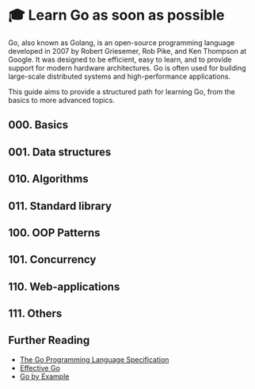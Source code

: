# 🎓 Learn Go as soon as possible

Go, also known as Golang, is an open-source programming language developed in 2007 by Robert Griesemer, Rob Pike, and Ken Thompson at Google. It was designed to be efficient, easy to learn, and to provide support for modern hardware architectures. Go is often used for building large-scale distributed systems and high-performance applications.

This guide aims to provide a structured path for learning Go, from the basics to more advanced topics.

## 000. Basics

## 001. Data structures

## 010. Algorithms

## 011. Standard library

## 100. OOP Patterns

## 101. Concurrency

## 110. Web-applications

## 111. Others

## Further Reading

- [The Go Programming Language Specification](https://golang.org/ref/spec)
- [Effective Go](https://golang.org/doc/effective_go)
- [Go by Example](https://gobyexample.com/)
